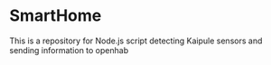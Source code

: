 # SmartHome

This is a repository for Node.js script detecting Kaipule sensors and sending information to openhab